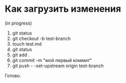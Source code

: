 # Как загрузить изменения

(in progress)
1. git status
2. git checkout -b test-branch
3. touch test.md
4. git status
5. git add .
6. git commit -m "мой первый коммит"
7.  git push - -set-upstream origin test-branch

Готово.